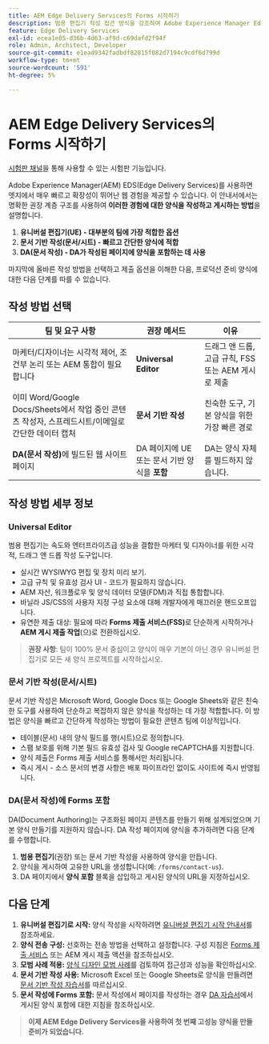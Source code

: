 ```yaml
---
title: AEM Edge Delivery Services의 Forms 시작하기
description: 범용 편집기 작성 접근 방식을 강조하여 Adobe Experience Manager Edge Delivery Services에서 고성능 양식을 만들고 전달하는 방법을 알아봅니다.
feature: Edge Delivery Services
exl-id: ecea1e05-d36b-4d63-af9d-c69dafd2f94f
role: Admin, Architect, Developer
source-git-commit: e1ead9342fadbdf82815f082d7194c9cdf6d799d
workflow-type: tm+mt
source-wordcount: '591'
ht-degree: 5%

---
```



# AEM Edge Delivery Services의 Forms 시작하기

<span class="preview"> <a href="https://experienceleague.adobe.com/docs/experience-manager-cloud-service/content/release-notes/prerelease.html?lang=ko#new-features">시험판 채널</a>을 통해 사용할 수 있는 시험판 기능입니다. </span>

Adobe Experience Manager(AEM) EDS(Edge Delivery Services)를 사용하면 엣지에서 매우 빠르고 확장성이 뛰어난 웹 경험을 제공할 수 있습니다. 이 안내서에서는 명확한 권장 계층 구조를 사용하여 **이러한 경험에 대한 양식을 작성하고 게시하는 방법**&#x200B;을 설명합니다.

1. **유니버설 편집기(UE) - 대부분의 팀에 가장 적합한 옵션**
2. **문서 기반 작성(문서/시트) - 빠르고 간단한 양식에 적합**
3. **DA(문서 작성) - DA가 작성된 페이지에 양식을 포함하는 데 사용**

마지막에 올바른 작성 방법을 선택하고 제출 옵션을 이해한 다음, 프로덕션 준비 양식에 대한 다음 단계를 따를 수 있습니다.



## 작성 방법 선택

| 팀 및 요구 사항 | 권장 메서드 | 이유 |
|--------------------|--------------------|-----|
| 마케터/디자이너는 시각적 제어, 조건부 논리 또는 AEM 통합이 필요합니다 | **Universal Editor** | 드래그 앤 드롭, 고급 규칙, FSS 또는 AEM 게시로 제출 |
| 이미 Word/Google Docs/Sheets에서 작업 중인 콘텐츠 작성자, 스프레드시트/이메일로 간단한 데이터 캡처 | **문서 기반 작성** | 친숙한 도구, 기본 양식을 위한 가장 빠른 경로 |
| **DA(문서 작성)**&#x200B;에 빌드된 웹 사이트 페이지 | DA 페이지에 UE 또는 문서 기반 양식을 **포함** | DA는 양식 자체를 빌드하지 않습니다. |


## 작성 방법 세부 정보

### Universal Editor

범용 편집기는 속도와 엔터프라이즈급 성능을 결합한 마케터 및 디자이너를 위한 시각적, 드래그 앤 드롭 작성 도구입니다.

* 실시간 WYSIWYG 편집 및 장치 미리 보기.
* 고급 규칙 및 유효성 검사 UI - 코드가 필요하지 않습니다.
* AEM 자산, 워크플로우 및 양식 데이터 모델(FDM)과 직접 통합합니다.
* 바닐라 JS/CSS의 사용자 지정 구성 요소에 대해 개발자에게 매끄러운 핸드오프입니다.
* 유연한 제출 대상: 필요에 따라 **Forms 제출 서비스(FSS)**&#x200B;로 단순하게 시작하거나 **AEM 게시 제출 작업**(으)로 전환하십시오.

> **권장 사항**: 팀이 100% 문서 중심이고 양식이 매우 기본이 아닌 경우 유니버설 편집기로 모든 새 양식 프로젝트를 시작하십시오.


### 문서 기반 작성(문서/시트)

문서 기반 작성은 Microsoft Word, Google Docs 또는 Google Sheets와 같은 친숙한 도구를 사용하여 단순하고 복잡하지 않은 양식을 작성하는 데 가장 적합합니다. 이 방법은 양식을 빠르고 간단하게 작성하는 방법이 필요한 콘텐츠 팀에 이상적입니다.

* 테이블(문서) 내의 양식 필드를 행(시트)으로 정의합니다.
* 스팸 보호를 위해 기본 필드 유효성 검사 및 Google reCAPTCHA를 지원합니다.
* 양식 제출은 Forms 제출 서비스를 통해서만 처리됩니다.
* 즉시 게시 - 소스 문서의 변경 사항은 배포 파이프라인 없이도 사이트에 즉시 반영됩니다.


### DA(문서 작성)에 Forms 포함

DA(Document Authoring)는 구조화된 페이지 콘텐츠를 만들기 위해 설계되었으며 기본 양식 만들기를 지원하지 않습니다. DA 작성 페이지에 양식을 추가하려면 다음 단계를 수행합니다.

1. **범용 편집기**(권장) 또는 문서 기반 작성을 사용하여 양식을 만듭니다.
2. 양식을 게시하여 고유한 URL을 생성합니다(예: `/forms/contact-us`).
3. DA 페이지에서 **양식 포함** 블록을 삽입하고 게시된 양식의 URL을 지정하십시오.

<!-- 
## Feature Comparison

| Capability | Universal Editor | Document-Based | Document Authoring |
|------------|-----------------|----------------|--------------------|
| Visual drag-and-drop | ✅ | – | – |
| Advanced rules editor | ✅ | Limited | – |
| Attachments | ✅ | EA | – |
| reCAPTCHA Enterprise | ✅ | ✅ | Depends on embed |
| Submit to spreadsheet/email | ✅ (FSS) | ✅ (FSS) | Via embed |
| Submit to AEM workflows/FDM | ✅ | – | Via UE embed |
| Custom components (JS/CSS) | ✅ | ✅ | Via embed |
| Localization via Sites | ✅ | Manual | Via embed |

-->

## 다음 단계

1. **유니버설 편집기로 시작:** 양식 작성을 시작하려면 [유니버설 편집기 시작 안내서](/help/edge/docs/forms/universal-editor/overview-universal-editor-for-edge-delivery-services-for-forms.md)를 참조하세요.
2. **양식 전송 구성:** 선호하는 전송 방법을 선택하고 설정합니다. 구성 지침은 [Forms 제출 서비스](/help/edge/docs/forms/configure-submission-action-for-eds-forms.md) 또는 AEM 게시 제출 액션을 참조하십시오.
3. **모범 사례 적용:** [양식 디자인 모범 사례](/help/edge/docs/forms/universal-editor/best-practices-eds-forms.md)를 검토하여 접근성과 성능을 확인하십시오.
4. **문서 기반 작성 사용:** Microsoft Excel 또는 Google Sheets로 양식을 만들려면 [문서 기반 작성 자습서](/help/edge/docs/forms/tutorial.md)를 따르십시오.
5. **문서 작성에 Forms 포함:** 문서 작성에서 페이지를 작성하는 경우 [DA 자습서](https://www.aem.live/developer/da-tutorial)에서 게시된 양식 포함에 대한 지침을 참조하십시오.

> **이제 AEM Edge Delivery Services을 사용하여 첫 번째 고성능 양식을 만들 준비가 되었습니다.**